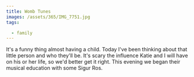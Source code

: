 ```yaml
---
title: Womb Tunes
images: /assets/365/IMG_7751.jpg
tags:

  - family
---
```

It's a funny thing almost having a child. Today I've been thinking about that little person and who they'll be. It's scary the influence Katie and I will have on his or her life, so we'd better get it right. This evening we began their musical education with some Sigur Ros. 